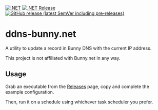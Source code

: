 [![.NET](https://github.com/prplecake/ddns-bunny.net/actions/workflows/dotnet.yml/badge.svg)](https://github.com/prplecake/ddns-bunny.net/actions/workflows/dotnet.yml)
[![.NET Release](https://github.com/prplecake/ddns-bunny.net/actions/workflows/dotnet-release.yml/badge.svg)](https://github.com/prplecake/ddns-bunny.net/actions/workflows/dotnet-release.yml)
[![GitHub release (latest SemVer including pre-releases)](https://img.shields.io/github/v/release/prplecake/ddns-bunny.net?include_prereleases)](https://github.com/prplecake/ddns-bunny.net/releases/latest)

# ddns-bunny.net

A utility to update a record in Bunny DNS with the current IP address.

This project is not affiliated with Bunny.net in any way.

## Usage

Grab an executable from the [Releases][releases] page, copy and complete the
example configuration.

[releases]:https://github.com/prplecake/ddns-bunny.net/releases

Then, run it on a schedule using whichever task scheduler you prefer.

